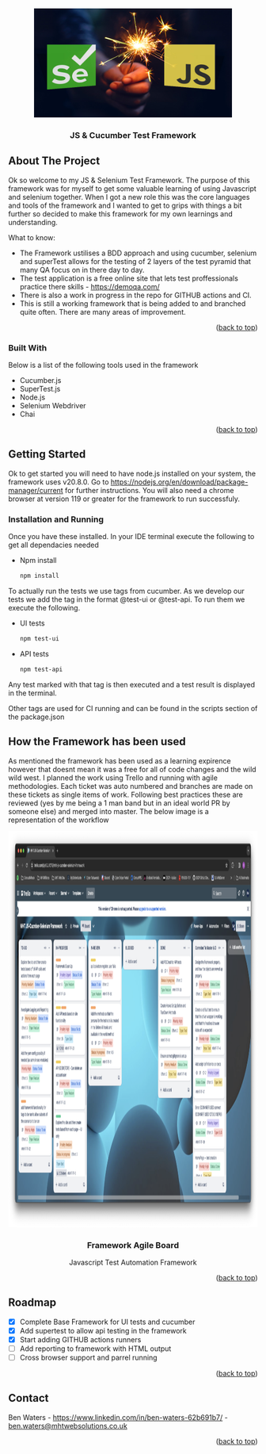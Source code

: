 <!-- Improved compatibility of back to top link: See: https://github.com/othneildrew/Best-README-Template/pull/73 -->
<a id="readme-top"></a>

<!-- PROJECT LOGO -->
<br />
<div align="center">
  <a href="https://github.com/bongo84/Javascript-Cucumber-Selenium">
    <img src="/images/jsautomation.jpg" alt="Logo" width="400" height="220">
  </a>

  <h3 align="center">JS & Cucumber Test Framework</h3>

</div>


<!-- ABOUT THE PROJECT -->
## About The Project

Ok so welcome to my JS & Selenium Test Framework. The purpose of this framework was for myself to get some valuable learning of using Javascript and selenium together. When I got a new role this was the core languages and tools of the framework and
I wanted to get to grips with things a bit further so decided to make this framework for my own learnings and understanding.

What to know:
* The Framework ustilises a BDD approach and using cucumber, selenium and superTest allows for the testing of 2 layers of the test pyramid that many QA focus on in there day to day.
* The test application is a free online site that lets test proffessionals practice there skills - https://demoqa.com/
* There is also a work in progress in the repo for GITHUB actions and CI.
* This is still a working framework that is being added to and branched quite often. There are many areas of improvement.


<p align="right">(<a href="#readme-top">back to top</a>)</p>



### Built With

Below is a list of the following tools used in the framework

* Cucumber.js
* SuperTest.js
* Node.js
* Selenium Webdriver
* Chai


<p align="right">(<a href="#readme-top">back to top</a>)</p>



<!-- GETTING STARTED -->
## Getting Started

Ok to get started you will need to have node.js installed on your system, the framework uses v20.8.0. Go to https://nodejs.org/en/download/package-manager/current for further instructions.
You will also need a chrome browser at version 119 or greater for the framework to run successfuly.

### Installation and Running

Once you have these installed. In your IDE terminal execute the following to get all dependacies needed
* Npm install
  ```sh
  npm install
  ```
To actually run the tests we use tags from cucumber. As we develop our tests we add the tag in the format @test-ui or @test-api.
To run them we execute the following.
* UI tests
  ```sh
  npm test-ui
  ```
* API tests
  ```sh
  npm test-api
  ```
Any test marked with that tag is then executed and a test result is displayed in the terminal.

Other tags are used for CI running and can be found in the scripts section of the package.json

<!-- USAGE EXAMPLES -->
## How the Framework has been used

As mentioned the framework has been used as a learning expirence however that doesnt mean it was a free for all of code changes and the wild wild west. I planned the work using Trello and
running with agile methodologies. Each ticket was auto numbered and branches are made on these tickets as single items of work. Following best practices these are reviewed (yes by me being a 1 man band but in an ideal world PR by someone else) and merged into master. The below image is a representation of the workflow

<div align="center">
  <a href="https://github.com/bongo84/Javascript-Cucumber-Selenium">
    <img src="/images/trello.png" alt="Logo" width="1200" height="800">
  </a>

  <h3 align="center">Framework Agile Board</h3>

  <p align="center">
    Javascript Test Automation Framework
  </p>
</div>



<p align="right">(<a href="#readme-top">back to top</a>)</p>



<!-- ROADMAP -->
## Roadmap

- [x] Complete Base Framework for UI tests and cucumber
- [x] Add supertest to allow api testing in the framework
- [x] Start adding GITHUB actions runners
- [ ] Add reporting to framework with HTML output
- [ ] Cross browser support and parrel running

<p align="right">(<a href="#readme-top">back to top</a>)</p>



<!-- CONTACT -->
## Contact

Ben Waters - https://www.linkedin.com/in/ben-waters-62b691b7/ - ben.waters@mhtwebsolutions.co.uk

<p align="right">(<a href="#readme-top">back to top</a>)</p>


